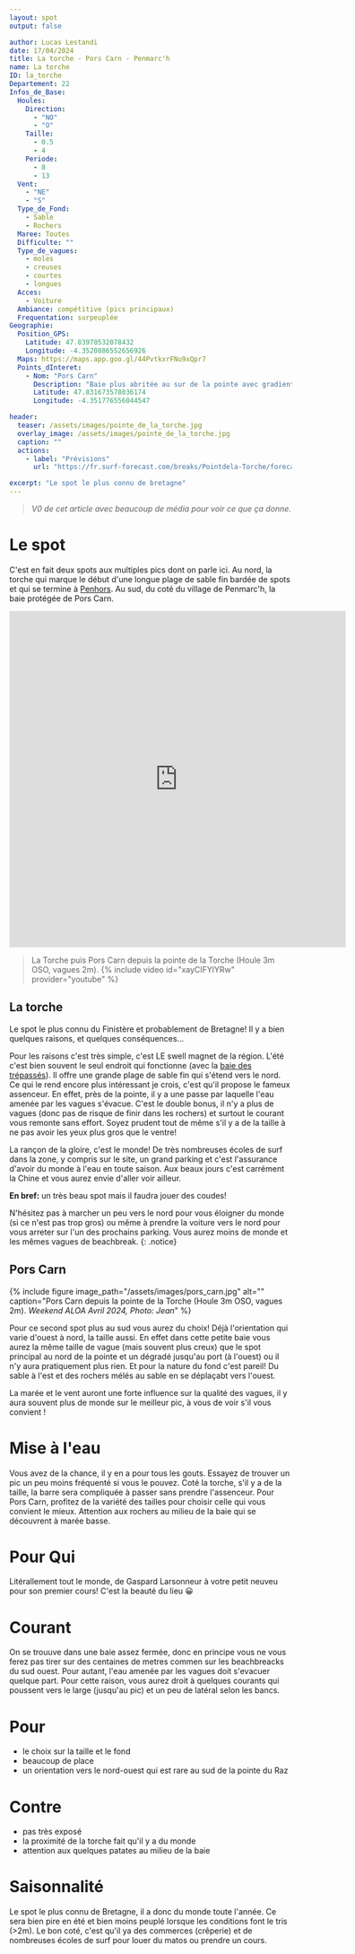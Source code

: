 ```yaml
---
layout: spot
output: false

author: Lucas Lestandi
date: 17/04/2024
title: La torche - Pors Carn - Penmarc'h
name: La torche 
ID: la_torche
Departement: 22
Infos_de_Base:
  Houles:
    Direction:
      - "NO"
      - "O"
    Taille:
      - 0.5
      - 4
    Periode:
      - 8
      - 13
  Vent:
    - "NE"
    - "S"
  Type_de_Fond:
    - Sable
    - Rochers
  Maree: Toutes
  Difficulte: ""
  Type_de_vagues:
    - moles
    - creuses
    - courtes
    - longues
  Acces:
    - Voiture
  Ambiance: compétitive (pics principaux)
  Frequentation: surpeuplée
Geographie:
  Position_GPS:
    Latitude: 47.83970532078432
    Longitude: -4.3520886552656926
  Maps: https://maps.app.goo.gl/44PvtkxrFNu9xQpr7
  Points_dInteret:
    - Nom: "Pors Carn"
      Description: "Baie plus abritée au sur de la pointe avec gradient de taille"
      Latitude: 47.831673578036174
      Longitude: -4.351776556044547

header: 
  teaser: /assets/images/pointe_de_la_torche.jpg
  overlay_image: /assets/images/pointe_de_la_torche.jpg
  caption: ""
  actions:
    - label: "Prévisions"
      url: "https://fr.surf-forecast.com/breaks/Pointdela-Torche/forecasts/latest/six_day"

excerpt: "Le spot le plus connu de bretagne"
---
```


> *V0 de cet article avec beaucoup de média pour voir ce que ça donne.*

# Le spot

C'est en fait deux spots aux multiples pics dont on parle ici. Au nord, la torche qui marque le début d'une longue plage de sable fin bardée de spots et qui se termine à [Penhors](/surf/surf_spots/penhors). Au sud, du coté du village de Penmarc'h, la baie protégée de Pors Carn.
<iframe src="https://www.google.com/maps/embed?pb=!1m14!1m12!1m3!1d15222.62886600984!2d-4.356586716578736!3d47.836251583014054!2m3!1f0!2f0!3f0!3m2!1i1024!2i768!4f13.1!5e1!3m2!1sfr!2sfr!4v1713268009115!5m2!1sfr!2sfr" width="600" height="600" style="border:0;" allowfullscreen="" loading="lazy" referrerpolicy="no-referrer-when-downgrade"></iframe>

> La Torche puis Pors Carn depuis la pointe de la Torche (Houle 3m OSO, vagues 2m).
> {% include video id="xayCIFYlYRw" provider="youtube" %}
>

## La torche
Le spot le plus connu du Finistère et probablement de Bretagne! Il y a bien quelques raisons, et quelques conséquences...

Pour les raisons c'est très simple, c'est LE swell magnet de la région. L'été c'est bien souvent le seul endroit qui fonctionne (avec la [baie des trépassés](/surf/surf_spots/baie_trepasses)). Il offre une grande plage de sable fin qui s'étend vers le nord. Ce qui le rend encore plus intéressant je crois, c'est qu'il propose le fameux assenceur. En effet, près de la pointe, il y a une passe par laquelle l'eau amenée par les vagues s'évacue. C'est le double bonus, il n'y a plus de vagues (donc pas de risque de finir dans les rochers) et surtout le courant vous remonte sans effort. Soyez prudent tout de même s'il y a de la taille à ne pas avoir les yeux plus gros que le ventre!

La rançon de la gloire, c'est le monde! De très nombreuses écoles de surf dans la zone, y compris sur le site, un grand parking et c'est l'assurance d'avoir du monde à l'eau en toute saison. Aux beaux jours c'est carrément la Chine et vous aurez envie d'aller voir ailleur. 

**En bref:** un très beau spot mais il faudra jouer des coudes!

N'hésitez pas à marcher un peu vers le nord pour vous éloigner du monde (si ce n'est pas trop gros) ou même à prendre la voiture vers le nord pour vous arreter sur l'un des prochains parking. Vous aurez moins de monde et les mêmes vagues de beachbreak.
{: .notice}

## Pors Carn
{% include figure image_path="/assets/images/pors_carn.jpg" alt="" caption="Pors Carn depuis la pointe de la Torche (Houle 3m OSO, vagues 2m). *Weekend ALOA Avril 2024, Photo: Jean*" %}

Pour ce second spot plus au sud vous aurez du choix! Déjà l'orientation qui varie d'ouest à nord, la taille aussi. En effet dans cette petite baie vous aurez la même taille de vague (mais souvent plus creux) que le spot principal au nord de la pointe et un dégradé jusqu'au port (à l'ouest) ou il n'y aura pratiquement plus rien. Et pour la nature du fond c'est pareil! Du sable à l'est et des rochers mélés au sable en se déplaçabt vers l'ouest.

La marée et le vent auront une forte influence sur la qualité des vagues, il y aura souvent plus de monde sur le meilleur pic, à vous de voir s'il vous convient !

# Mise à l'eau
Vous avez de la chance, il y en a pour tous les gouts. Essayez de trouver un pic un peu moins fréquenté si vous le pouvez. Coté la torche, s'il y a de la taille, la barre sera compliquée à passer sans prendre l'assenceur. Pour Pors Carn, profitez de la variété des tailles pour choisir celle qui vous convient le mieux. Attention aux rochers au milieu de la baie qui se découvrent à marée basse.

# Pour Qui
Litérallement tout le monde, de Gaspard Larsonneur à votre petit neuveu pour son premier cours! C'est la beauté du lieu 😀

# Courant
On se trouuve dans une baie assez fermée, donc en principe vous ne vous ferez pas tirer sur des centaines de metres commen sur les beachbreacks du sud ouest. Pour autant, l'eau amenée par les vagues doit s'evacuer quelque part. Pour cette raison, vous aurez droit à quelques courants qui poussent vers le large (jusqu'au pic) et un peu de latéral selon les bancs. 

# Pour
- le choix sur la taille et le fond
- beaucoup de place 
- un orientation vers le nord-ouest qui est rare au sud de la pointe du Raz

# Contre
- pas très exposé
- la proximité de la torche fait qu'il y a du monde
- attention aux quelques patates au milieu de la baie
  
  
# Saisonnalité

Le spot le plus connu de Bretagne, il a donc du monde toute l'année. Ce sera bien pire en été et bien moins peuplé lorsque les conditions font le tris (>2m). Le bon coté, c'est qu'il ya des commerces (crêperie) et de nombreuses écoles de surf pour louer du matos ou prendre un cours.